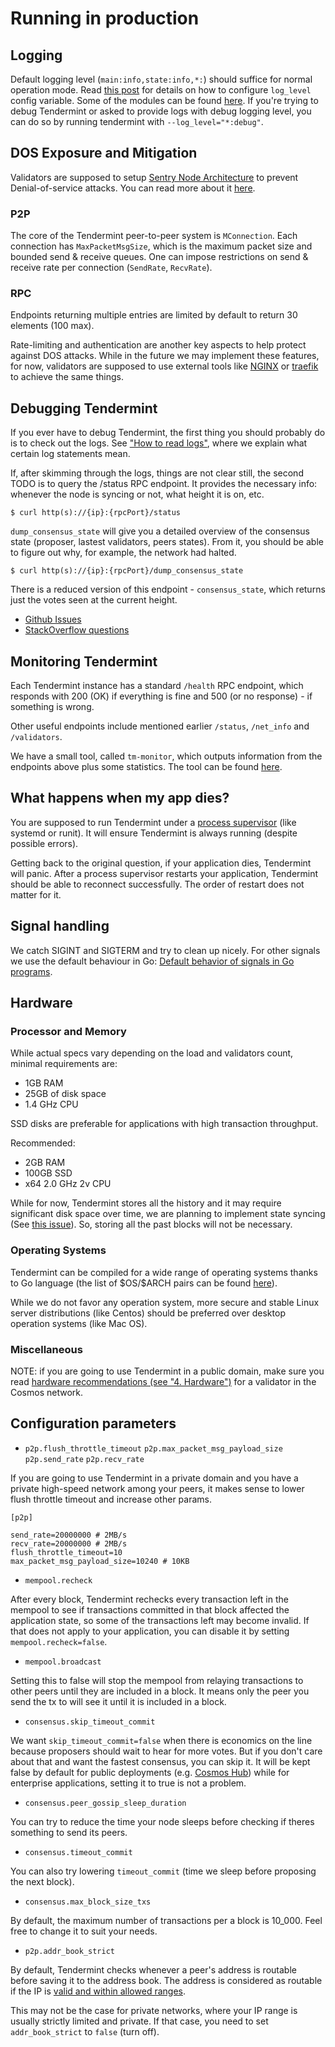 # Running in production

## Logging

Default logging level (`main:info,state:info,*:`) should suffice for
normal operation mode. Read [this
post](https://blog.cosmos.network/one-of-the-exciting-new-features-in-0-10-0-release-is-smart-log-level-flag-e2506b4ab756)
for details on how to configure `log_level` config variable. Some of the
modules can be found [here](./how-to-read-logs.md#list-of-modules). If
you're trying to debug Tendermint or asked to provide logs with debug
logging level, you can do so by running tendermint with
`--log_level="*:debug"`.

## DOS Exposure and Mitigation

Validators are supposed to setup [Sentry Node
Architecture](https://blog.cosmos.network/tendermint-explained-bringing-bft-based-pos-to-the-public-blockchain-domain-f22e274a0fdb)
to prevent Denial-of-service attacks. You can read more about it
[here](https://github.com/tendermint/aib-data/blob/develop/medium/TendermintBFT.md).

### P2P

The core of the Tendermint peer-to-peer system is `MConnection`. Each
connection has `MaxPacketMsgSize`, which is the maximum packet
size and bounded send & receive queues. One can impose restrictions on
send & receive rate per connection (`SendRate`, `RecvRate`).

### RPC

Endpoints returning multiple entries are limited by default to return 30
elements (100 max).

Rate-limiting and authentication are another key aspects to help protect
against DOS attacks. While in the future we may implement these
features, for now, validators are supposed to use external tools like
[NGINX](https://www.nginx.com/blog/rate-limiting-nginx/) or
[traefik](https://docs.traefik.io/configuration/commons/#rate-limiting)
to achieve the same things.

## Debugging Tendermint

If you ever have to debug Tendermint, the first thing you should
probably do is to check out the logs. See ["How to read
logs"](./how-to-read-logs.md), where we explain what certain log
statements mean.

If, after skimming through the logs, things are not clear still, the
second TODO is to query the /status RPC endpoint. It provides the
necessary info: whenever the node is syncing or not, what height it is
on, etc.

    $ curl http(s)://{ip}:{rpcPort}/status

`dump_consensus_state` will give you a detailed overview of the
consensus state (proposer, lastest validators, peers states). From it,
you should be able to figure out why, for example, the network had
halted.

    $ curl http(s)://{ip}:{rpcPort}/dump_consensus_state

There is a reduced version of this endpoint - `consensus_state`, which
returns just the votes seen at the current height.

-   [Github Issues](https://github.com/tendermint/tendermint/issues)
-   [StackOverflow
    questions](https://stackoverflow.com/questions/tagged/tendermint)

## Monitoring Tendermint

Each Tendermint instance has a standard `/health` RPC endpoint, which
responds with 200 (OK) if everything is fine and 500 (or no response) -
if something is wrong.

Other useful endpoints include mentioned earlier `/status`, `/net_info` and
`/validators`.

We have a small tool, called `tm-monitor`, which outputs information from
the endpoints above plus some statistics. The tool can be found
[here](https://github.com/tendermint/tools/tree/master/tm-monitor).

## What happens when my app dies?

You are supposed to run Tendermint under a [process
supervisor](https://en.wikipedia.org/wiki/Process_supervision) (like
systemd or runit). It will ensure Tendermint is always running (despite
possible errors).

Getting back to the original question, if your application dies,
Tendermint will panic. After a process supervisor restarts your
application, Tendermint should be able to reconnect successfully. The
order of restart does not matter for it.

## Signal handling

We catch SIGINT and SIGTERM and try to clean up nicely. For other
signals we use the default behaviour in Go: [Default behavior of signals
in Go
programs](https://golang.org/pkg/os/signal/#hdr-Default_behavior_of_signals_in_Go_programs).

## Hardware

### Processor and Memory

While actual specs vary depending on the load and validators count,
minimal requirements are:

-   1GB RAM
-   25GB of disk space
-   1.4 GHz CPU

SSD disks are preferable for applications with high transaction
throughput.

Recommended:

-   2GB RAM
-   100GB SSD
-   x64 2.0 GHz 2v CPU

While for now, Tendermint stores all the history and it may require
significant disk space over time, we are planning to implement state
syncing (See
[this issue](https://github.com/tendermint/tendermint/issues/828)). So,
storing all the past blocks will not be necessary.

### Operating Systems

Tendermint can be compiled for a wide range of operating systems thanks
to Go language (the list of \$OS/\$ARCH pairs can be found
[here](https://golang.org/doc/install/source#environment)).

While we do not favor any operation system, more secure and stable Linux
server distributions (like Centos) should be preferred over desktop
operation systems (like Mac OS).

### Miscellaneous

NOTE: if you are going to use Tendermint in a public domain, make sure
you read [hardware recommendations (see "4.
Hardware")](https://cosmos.network/validators) for a validator in the
Cosmos network.

## Configuration parameters

-   `p2p.flush_throttle_timeout` `p2p.max_packet_msg_payload_size`
    `p2p.send_rate` `p2p.recv_rate`

If you are going to use Tendermint in a private domain and you have a
private high-speed network among your peers, it makes sense to lower
flush throttle timeout and increase other params.

    [p2p]

    send_rate=20000000 # 2MB/s
    recv_rate=20000000 # 2MB/s
    flush_throttle_timeout=10
    max_packet_msg_payload_size=10240 # 10KB

-   `mempool.recheck`

After every block, Tendermint rechecks every transaction left in the
mempool to see if transactions committed in that block affected the
application state, so some of the transactions left may become invalid.
If that does not apply to your application, you can disable it by
setting `mempool.recheck=false`.

-   `mempool.broadcast`

Setting this to false will stop the mempool from relaying transactions
to other peers until they are included in a block. It means only the
peer you send the tx to will see it until it is included in a block.

-   `consensus.skip_timeout_commit`

We want `skip_timeout_commit=false` when there is economics on the line
because proposers should wait to hear for more votes. But if you don't
care about that and want the fastest consensus, you can skip it. It will
be kept false by default for public deployments (e.g. [Cosmos
Hub](https://cosmos.network/intro/hub)) while for enterprise
applications, setting it to true is not a problem.

-   `consensus.peer_gossip_sleep_duration`

You can try to reduce the time your node sleeps before checking if
theres something to send its peers.

-   `consensus.timeout_commit`

You can also try lowering `timeout_commit` (time we sleep before
proposing the next block).

-   `consensus.max_block_size_txs`

By default, the maximum number of transactions per a block is 10_000.
Feel free to change it to suit your needs.

-   `p2p.addr_book_strict`

By default, Tendermint checks whenever a peer's address is routable before
saving it to the address book. The address is considered as routable if the IP
is [valid and within allowed
ranges](https://github.com/tendermint/tendermint/blob/27bd1deabe4ba6a2d9b463b8f3e3f1e31b993e61/p2p/netaddress.go#L209).

This may not be the case for private networks, where your IP range is usually
strictly limited and private. If that case, you need to set `addr_book_strict`
to `false` (turn off).
